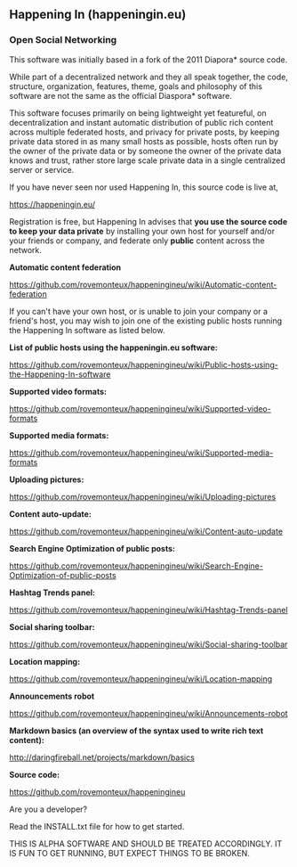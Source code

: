 ## Happening In (happeningin.eu)

### Open Social Networking

This software was initially based in a fork of the 2011 Diapora* source code.

While part of a decentralized network and they all speak together, the code, structure, organization, features, theme, goals and philosophy of this software are not the same as the official Diaspora* software.

This software focuses primarily on being lightweight yet featureful, on decentralization and instant automatic distribution of public rich content across multiple federated hosts, and privacy for private posts, by keeping private data stored in as many small hosts as possible, hosts often run by the owner of the private data or by someone the owner of the private data knows and trust, rather store large scale private data in a single centralized server or service.

If you have never seen nor used Happening In, this source code is live at,

https://happeningin.eu/

Registration is free, but Happening In advises that **you use the source code to keep your data private** by installing your own host for yourself and/or your friends or company, and federate only **public** content across the network.

**Automatic content federation**

https://github.com/rovemonteux/happeningineu/wiki/Automatic-content-federation

If you can't have your own host, or is unable to join your company or a friend's host, you may wish to join one of the existing public hosts running the Happening In software as listed below.

**List of public hosts using the happeningin.eu software:** 

https://github.com/rovemonteux/happeningineu/wiki/Public-hosts-using-the-Happening-In-software

**Supported video formats:**

https://github.com/rovemonteux/happeningineu/wiki/Supported-video-formats

**Supported media formats:**

https://github.com/rovemonteux/happeningineu/wiki/Supported-media-formats

**Uploading pictures:**

https://github.com/rovemonteux/happeningineu/wiki/Uploading-pictures

**Content auto-update:**

https://github.com/rovemonteux/happeningineu/wiki/Content-auto-update

**Search Engine Optimization of public posts:**

https://github.com/rovemonteux/happeningineu/wiki/Search-Engine-Optimization-of-public-posts

**Hashtag Trends panel:**

https://github.com/rovemonteux/happeningineu/wiki/Hashtag-Trends-panel

**Social sharing toolbar:**

https://github.com/rovemonteux/happeningineu/wiki/Social-sharing-toolbar

**Location mapping:**

https://github.com/rovemonteux/happeningineu/wiki/Location-mapping

**Announcements robot**

https://github.com/rovemonteux/happeningineu/wiki/Announcements-robot

**Markdown basics (an overview of the syntax used to write rich text content):**

http://daringfireball.net/projects/markdown/basics

**Source code:**

https://github.com/rovemonteux/happeningineu

Are you a developer?

Read the INSTALL.txt file for how to get started.

THIS IS ALPHA SOFTWARE AND SHOULD BE TREATED ACCORDINGLY. IT IS FUN TO GET RUNNING, BUT EXPECT THINGS TO BE BROKEN.